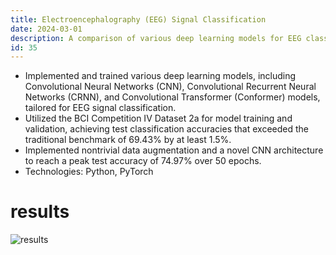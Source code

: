 ```yaml
---
title: Electroencephalography (EEG) Signal Classification
date: 2024-03-01
description: A comparison of various deep learning models for EEG classification
id: 35
---
```

- Implemented and trained various deep learning models, including Convolutional Neural Networks (CNN), Convolutional Recurrent Neural Networks (CRNN), and Convolutional Transformer (Conformer) models, tailored for EEG signal classification.
- Utilized the BCI Competition IV Dataset 2a for model training and validation, achieving test classification accuracies that exceeded the traditional benchmark of 69.43% by at least 1.5%.
- Implemented nontrivial data augmentation and a novel CNN architecture to reach a peak test accuracy of 74.97% over 50 epochs.
- Technologies: Python, PyTorch

# results
![results](/projects/eeg-signal-classifier.png)